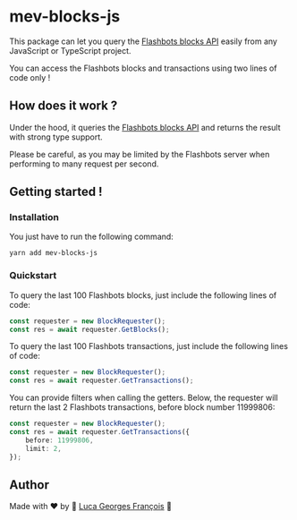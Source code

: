 # mev-blocks-js

This package can let you query the [Flashbots blocks API](https://blocks.flashbots.net/) easily from any JavaScript or TypeScript project.

You can access the Flashbots blocks and transactions using two lines of code only !

## How does it work ?

Under the hood, it queries the [Flashbots blocks API](https://blocks.flashbots.net/) and returns the result with strong type support.

Please be careful, as you may be limited by the Flashbots server when performing to many request per second.

## Getting started !

### Installation

You just have to run the following command:

```shell
yarn add mev-blocks-js
```

### Quickstart

To query the last 100 Flashbots blocks, just include the following lines of code:
````typescript
const requester = new BlockRequester();
const res = await requester.GetBlocks();
````

To query the last 100 Flashbots transactions, just include the following lines of code:
````typescript
const requester = new BlockRequester();
const res = await requester.GetTransactions();
````

You can provide filters when calling the getters. Below, the requester will return the last 2 Flashbots transactions, before block number 11999806:
````typescript
const requester = new BlockRequester();
const res = await requester.GetTransactions({
    before: 11999806,
    limit: 2,
});
````

## Author

Made with ❤️ by 🤖 [Luca Georges François](https://github.com/0xpanoramix) 🤖
